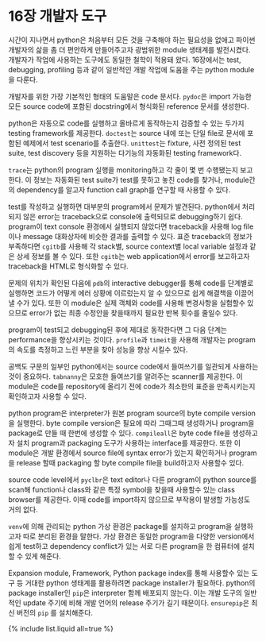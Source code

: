 # 16장 개발자 도구

시간이 지나면서 python은 처음부터 모든 것을 구축해야 하는 필요성을 없애고 파이썬 개발자의 삶을 좀 더 편안하게 만들어주고자 광범위한 module 생태계를 발전시켰다. 개발자가 작업에 사용하는 도구에도 동일한 철학이 적용돼 왔다. 16장에서는 test, debugging, profiling 등과 같이 일반적인 개발 작업에 도움을 주는 python module을 다룬다.

개발자를 위한 가장 기본적인 형태의 도움말은 code 문서다. `pydoc`은 import 가능한 모든 source code에 포함된 docstring에서 형식화된 reference 문서를 생성한다.

python은 자동으로 code를 실행하고 올바르게 동작하는지 검증할 수 있는 두가지 testing framework를 제공한다. `doctest`는 source 내에 또는 단일 file로 문서에 포함된 예제에서 test scenario를 추출한다. `unittest`는 fixture, 사전 정의된 test suite, test discovery 등을 지원하는 다기능의 자동화된 testing framework다.

`trace`는 python의 program 실행을 monitoring하고 각 줄이 몇 번 수행됐는지 보고한다. 이 정보는 자동화된 test suite가 test를 못하고 놓친 code를 찾거나, module간의 dependency를 알고자 function call graph를 연구할 때 사용할 수 있다.

test를 작성하고 실행하면 대부분의 program에서 문제가 발견된다. python에서 처리되지 않은 error는 traceback으로 console에 출력되므로 debugging하기 쉽다. program이 text console 환경에서 실행되지 않았다면 traceback을 사용해 log file이나 message 대화상자에 비슷한 결과를 출력할 수 있다. 표준 traceback의 정보가 부족하다면 `cgitb`를 사용해 각 stack별, source context별 local variable 설정과 같은 상세 정보를 볼 수 있다. 또한 `cgitb`는 web application에서 error를 보고하고자 traceback을 HTML로 형식화할 수 있다.

문제의 위치가 확인된 다음에 `pdb`의 interactive debugger를 통해 code를 단계별로 실행하면 코드가 어떻게 에러 상황에 이르렀는지 알 수 있으므로 쉽게 해결책을 이끌어낼 수가 있다. 또한 이 module은 실제 객체와 code를 사용해 변경사항을 실험할수 있으므로 error가 없는 최종 수정안을 찾을때까지 필요한 반복 횟수를 줄일수 있다.

program이 test되고 debugging된 후에 제대로 동작한다면 그 다음 단계는 performance을 향상시키는 것이다. `profile`과  `timeit`을 사용해 개발자는 program의 속도를 측정하고 느린 부분을 찾아 성능을 향상 시킬수 있다.

공백도 구문의 일부인 python에서는 source code에서 들여쓰기를 일관되게 사용하는 것이 중요하다. `tabnanny`은 모호한 들여쓰기를 알려주는 scanner를 제공한다. 이 module은 code를 repository에 올리기 전에 code가 최소한의 표준을 만족시키는지 확인하고자 사용할 수 있다.

python program은 interpreter가 원본 program source의 byte compile version을 실행한다. byte compile version은 필요에 따라 그때그때 생성하거나 program을 package로 만들 때 한번에 생성할 수 있다. `compileall`은 byte code file을 생성하고자 설치 program과 packaging 도구가 사용하는 interface를 제공한다. 또한 이 module은 개발 환경에서 source file에 syntax error가 있는지 확인하거나 program을 release 할때 packaging 할 byte compile file을 build하고자 사용할수 있다.

source code level에서 `pyclbr`은 text editor나 다른 program이 python source를 scan해 function나 class와 같은 특정 symbol을 찾을때 사용할수 있는 class browser를 제공한다. 이때 code를 import하지 않으므로 부작용이 발생할 가능성도 거의 없다.

`venv`에 의해 관리되는 python 가상 환경은 package를 설치하고 program을 실행하고자 따로 분리된 환경을 말한다. 가상 환경은 동일한 program을 다양한 version에서 쉽게 test하고 dependency conflict가 있는 서로 다른 program을 한 컴퓨터에 설치할 수 있게 해준다.

Expansion module, Framework, Python package index를 통해 사용할수 있는 도구 등 거대한 python 생태계를 활용하려면 package installer가 필요하다. python의 package installer인 `pip`은 interpreter 함께 배포되지 않는다. 이는 개발 도구의 일반적인 update 주기에 비해 개발 언어의 release 주기가 길기 때문이다. `ensurepip`은 최신 버전의  `pip` 를 설치해준다.

{% include list.liquid all=true %}
